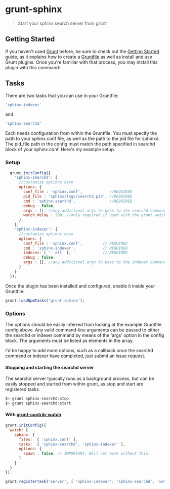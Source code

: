 # grunt-sphinx

> Start your sphinx search server from grunt 

## Getting Started
If you haven't used [Grunt](http://gruntjs.com/) before, be sure to check out the [Getting Started](http://gruntjs.com/getting-started) guide, as it explains how to create a [Gruntfile](http://gruntjs.com/sample-gruntfile) as well as install and use Grunt plugins. Once you're familiar with that process, you may install this plugin with this command:

## Tasks

There are two tasks that you can use in your Gruntfile:
```js
'sphinx-indexer'
```
and
```js
'sphinx-searchd'
```
Each needs configuration from within the Gruntfile. You must specify the path to your sphinx.conf file,
as well as the path to the pid file for sphinxd. The pid_file path in the config must match the path 
specified in searchd block of your sphinx.conf.
Here's my example setup.

### Setup

```js
  grunt.initConfig({
    'sphinx-searchd': {
      //customize options here
      options: { 
        conf_file : 'sphinx.conf',            //REQUIRED
        pid_file : 'sphinx/logs/searchd.pid', //REQUIRED
        cmd : 'sphinx-searchd',               //REQUIRED
        debug : false,
        args : [], //any additional args to pass to the searchd command
        watch_delay : 200, //only required if used with the grunt watch task
      },
    },
    'sphinx-indexer': {
      //customize options here
      options: { 
        conf_file : 'sphinx.conf',         // REQUIRED
        cmd : 'sphinx-indexer',            // REQUIRED
        indeces: [ '--all' ],              // REQUIRED
        debug : false,
        args : [], //any additional args to pass to the indexer command
      }
    }
  });
```
Once the plugin has been installed and configured, enable it inside your Gruntfile:

```js
grunt.loadNpmTasks('grunt-sphinx');
```

### Options 

The options should be easily inferred from looking at the example Gruntfile config above. 
Any valid command-line arguments can be passed to either the searchd or indexer command by means of the
'args' option in the config block. The arguments must be listed as elements in the array.

I'd be happy to add more options, such as a callback once the searchd command or indexer have completed,
just submit an issue request. 



#### Stopping and starting the searchd server

The searchd server typically runs as a background process, but can be easily stopped and started from within grunt,
as stop and start are registered tasks.
```js
$> grunt sphinx-searchd:stop
$> grunt sphinx-searchd:start

```


#### With [grunt-contrib-watch](https://github.com/gruntjs/grunt-contrib-watch)

```js
grunt.initConfig({
  watch: {
    sphinx: {
      files:  [ 'sphinx.conf' ],
      tasks:  [ 'sphinx-searchd', 'sphinx-indexer' ],
      options: {
        spawn : false, // IMPORTANT. Will not work without this.
      }
    }
  }
});

grunt.registerTask('server', [ 'sphinx-indexer', 'sphinx-searchd', 'watch' ]);
```

